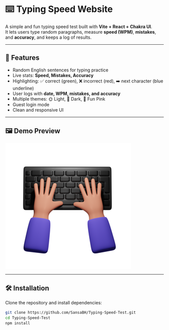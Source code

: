# ⌨️ Typing Speed Website

A simple and fun typing speed test built with **Vite + React + Chakra UI**.  
It lets users type random paragraphs, measure **speed (WPM)**, **mistakes**, and **accuracy**, and keeps a log of results.  

---

## 🚀 Features
- Random English sentences for typing practice  
- Live stats: **Speed, Mistakes, Accuracy**  
- Highlighting: ✅ correct (green), ❌ incorrect (red), ➡️ next character (blue underline)  
- User logs with **date, WPM, mistakes, and accuracy**  
- Multiple themes: 🌞 Light, 🌙 Dark, 🎉 Fun Pink  
- Guest login mode  
- Clean and responsive UI  

---

## 🖼️ Demo Preview
![Typing Speed](public/typing.webp)

---

## 🛠️ Installation

Clone the repository and install dependencies:

```bash
git clone https://github.com/SansaBH/Typing-Speed-Test.git
cd Typing-Speed-Test
npm install
